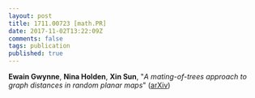 ```yaml
---
layout: post
title: 1711.00723 [math.PR]
date: 2017-11-02T13:22:09Z
comments: false
tags: publication
published: true
---
```


<b>Ewain Gwynne</b>, <b>Nina Holden</b>, <b>Xin Sun</b>, "<i>A mating-of-trees approach to graph distances in random planar maps</i>" ([arXiv](http://arxiv.org/abs/1711.00723v1))
